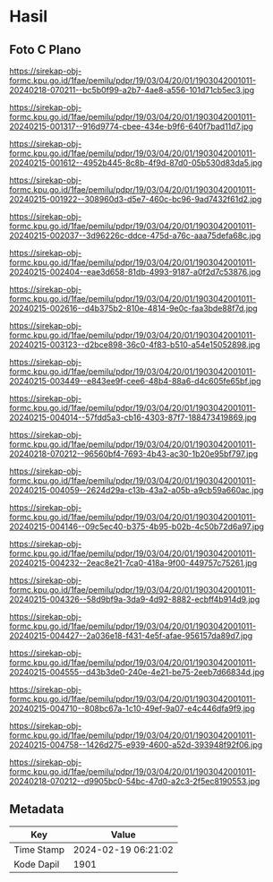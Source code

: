 # Hasil

## Foto C Plano

https://sirekap-obj-formc.kpu.go.id/1fae/pemilu/pdpr/19/03/04/20/01/1903042001011-20240218-070211--bc5b0f99-a2b7-4ae8-a556-101d71cb5ec3.jpg

https://sirekap-obj-formc.kpu.go.id/1fae/pemilu/pdpr/19/03/04/20/01/1903042001011-20240215-001317--916d9774-cbee-434e-b9f6-640f7bad11d7.jpg

https://sirekap-obj-formc.kpu.go.id/1fae/pemilu/pdpr/19/03/04/20/01/1903042001011-20240215-001612--4952b445-8c8b-4f9d-87d0-05b530d83da5.jpg

https://sirekap-obj-formc.kpu.go.id/1fae/pemilu/pdpr/19/03/04/20/01/1903042001011-20240215-001922--308960d3-d5e7-460c-bc96-9ad7432f61d2.jpg

https://sirekap-obj-formc.kpu.go.id/1fae/pemilu/pdpr/19/03/04/20/01/1903042001011-20240215-002037--3d96226c-ddce-475d-a76c-aaa75defa68c.jpg

https://sirekap-obj-formc.kpu.go.id/1fae/pemilu/pdpr/19/03/04/20/01/1903042001011-20240215-002404--eae3d658-81db-4993-9187-a0f2d7c53876.jpg

https://sirekap-obj-formc.kpu.go.id/1fae/pemilu/pdpr/19/03/04/20/01/1903042001011-20240215-002616--d4b375b2-810e-4814-9e0c-faa3bde88f7d.jpg

https://sirekap-obj-formc.kpu.go.id/1fae/pemilu/pdpr/19/03/04/20/01/1903042001011-20240215-003123--d2bce898-36c0-4f83-b510-a54e15052898.jpg

https://sirekap-obj-formc.kpu.go.id/1fae/pemilu/pdpr/19/03/04/20/01/1903042001011-20240215-003449--e843ee9f-cee6-48b4-88a6-d4c605fe65bf.jpg

https://sirekap-obj-formc.kpu.go.id/1fae/pemilu/pdpr/19/03/04/20/01/1903042001011-20240215-004014--57fdd5a3-cb16-4303-87f7-188473419869.jpg

https://sirekap-obj-formc.kpu.go.id/1fae/pemilu/pdpr/19/03/04/20/01/1903042001011-20240218-070212--96560bf4-7693-4b43-ac30-1b20e95bf797.jpg

https://sirekap-obj-formc.kpu.go.id/1fae/pemilu/pdpr/19/03/04/20/01/1903042001011-20240215-004059--2624d29a-c13b-43a2-a05b-a9cb59a660ac.jpg

https://sirekap-obj-formc.kpu.go.id/1fae/pemilu/pdpr/19/03/04/20/01/1903042001011-20240215-004146--09c5ec40-b375-4b95-b02b-4c50b72d6a97.jpg

https://sirekap-obj-formc.kpu.go.id/1fae/pemilu/pdpr/19/03/04/20/01/1903042001011-20240215-004232--2eac8e21-7ca0-418a-9f00-449757c75261.jpg

https://sirekap-obj-formc.kpu.go.id/1fae/pemilu/pdpr/19/03/04/20/01/1903042001011-20240215-004326--58d9bf9a-3da9-4d92-8882-ecbff4b914d9.jpg

https://sirekap-obj-formc.kpu.go.id/1fae/pemilu/pdpr/19/03/04/20/01/1903042001011-20240215-004427--2a036e18-f431-4e5f-afae-956157da89d7.jpg

https://sirekap-obj-formc.kpu.go.id/1fae/pemilu/pdpr/19/03/04/20/01/1903042001011-20240215-004555--d43b3de0-240e-4e21-be75-2eeb7d66834d.jpg

https://sirekap-obj-formc.kpu.go.id/1fae/pemilu/pdpr/19/03/04/20/01/1903042001011-20240215-004710--808bc67a-1c10-49ef-9a07-e4c446dfa9f9.jpg

https://sirekap-obj-formc.kpu.go.id/1fae/pemilu/pdpr/19/03/04/20/01/1903042001011-20240215-004758--1426d275-e939-4600-a52d-393948f92f06.jpg

https://sirekap-obj-formc.kpu.go.id/1fae/pemilu/pdpr/19/03/04/20/01/1903042001011-20240218-070212--d9905bc0-54bc-47d0-a2c3-2f5ec8190553.jpg


## Metadata

| Key        | Value               |
| ---------- | ------------------- |
| Time Stamp | 2024-02-19 06:21:02 |
| Kode Dapil | 1901                |



